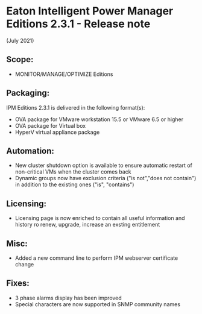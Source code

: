 # Eaton Intelligent Power Manager Editions 2.3.1 - Release note
(July 2021)

## Scope:
* MONITOR/MANAGE/OPTIMIZE Editions

## Packaging:
IPM Editions 2.3.1 is delivered in the following format(s):
* OVA package for VMware workstation 15.5 or VMware 6.5 or higher
* OVA package for Virtual box
* HyperV virtual appliance package

## Automation:
* New cluster shutdown option is available to ensure automatic restart of non-critical VMs when the cluster comes back
* Dynamic groups now have exclusion criteria ("is not","does not contain") in addition to the existing ones ("is", "contains")

## Licensing:
* Licensing page is now enriched to contain all useful information and history ro renew, upgrade, increase an exsting entitlement

## Misc:
* Added a new command line to perform IPM webserver certificate change

## Fixes:
* 3 phase alarms display has been improved
* Special characters are now supported in SNMP community names
